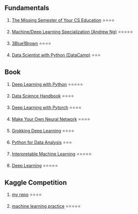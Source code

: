 ## Fundamentals
 
1. [The Missing Semester of Your CS Education](https://missing.csail.mit.edu/2020/) ⭐️⭐️⭐️⭐️

2. [Machine/Deep Learning Specialization (Andrew Ng)](https://www.youtube.com/@Deeplearningai/playlists) ⭐️⭐️⭐️⭐️⭐️
 
3. [3Blue1Brown](https://www.youtube.com/@3blue1brown/playlists) ⭐️⭐️⭐️⭐️

4. [Data Scientist with Python (DataCamp)](https://app.datacamp.com/learn/career-tracks/data-scientist-with-python?version=7) ⭐️⭐️⭐️


## Book

1. [Deep Learning with Python](https://github.com/fchollet/deep-learning-with-python-notebooks) ⭐️⭐️⭐️⭐️⭐️

2. [Data Science Handbook](https://github.com/jakevdp/PythonDataScienceHandbook) ⭐️⭐️⭐️⭐️

3. [Deep Learning with Pytorch](https://www.manning.com/books/deep-learning-with-pytorch) ⭐️⭐️⭐️⭐️

4. [Make Your Own Neural Network](https://www.amazon.com/Make-Your-Own-Neural-Network-ebook/dp/B01EER4Z4G) ⭐️⭐️⭐️⭐️

5. [Grokking Deep Learning](https://www.manning.com/books/grokking-deep-learning) ⭐️⭐️⭐️⭐️

6. [Python for Data Analysis](https://www.oreilly.com/library/view/python-for-data/9781449323592/) ⭐️⭐️⭐️

7. [Interpretable Machine Learning](https://christophm.github.io/interpretable-ml-book/) ⭐️⭐️⭐️⭐️⭐️

8. [Deep Learning](https://www.deeplearningbook.org/lecture_slides.html) ⭐️⭐️⭐️⭐️⭐️


## Kaggle Competition
1. [my repo](https://github.com/creatorcao/kaggle-competition) ⭐️⭐️⭐️⭐️

2. [machine learning practice](https://www.kaggle.com/competitions/titanic) ⭐️⭐️⭐️⭐️⭐️
